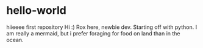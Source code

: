 # hello-world
hiieeee first repository
Hi :) Rox here, newbie dev. 
Starting off with python.
I am really a mermaid, but i prefer foraging for food on land than in the ocean.
